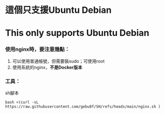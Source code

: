 # 這個只支援Ubuntu Debian
# This only supports Ubuntu Debian
### 使用nginx時，要注意幾點：
1. 可以使用普通帳號，但需要裝sudo；可使用root
2. 使用系統的nginx，**不是Docker版本**
### 工具：
sh腳本
```text
bash <(curl -sL https://raw.githubusercontent.com/gebu8f/SH/refs/heads/main/nginx.sh )
```
